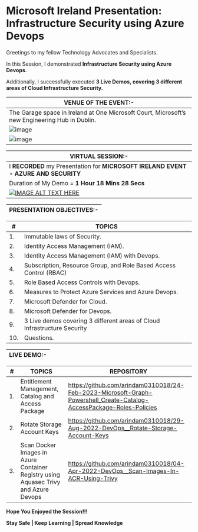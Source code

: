 # Microsoft Ireland Presentation: Infrastructure Security using Azure Devops

Greetings to my fellow Technology Advocates and Specialists.

In this Session, I demonstrated __Infrastructure Security using Azure Devops.__

Additionally, I successfully executed __3 Live Demos, covering 3 different areas of Cloud Infrastructure Security.__

| __VENUE OF THE EVENT:-__ |
| --------- |
| The Garage space in Ireland at One Microsoft Court, Microsoft’s new Engineering Hub in Dublin. |
| ![image](https://user-images.githubusercontent.com/29681063/234447415-2e7932ab-2c99-46e4-beb1-0f0776ce4c59.png) |
| ![image](https://user-images.githubusercontent.com/29681063/234533878-defd59eb-360d-4334-97c0-9c6cfc6af936.png) |

| __VIRTUAL SESSION:-__ |
| --------- |
| I __RECORDED__ my Presentation for __MICROSOFT IRELAND EVENT -  AZURE AND SECURITY__ |
| Duration of My Demo = __1 Hour 18 Mins 28 Secs__ |
| [![IMAGE ALT TEXT HERE](https://img.youtube.com/vi/uekcRlcC1Pw/0.jpg)](https://www.youtube.com/watch?v=uekcRlcC1Pw) |

| __PRESENTATION OBJECTIVES:-__ |
| --------- |

| __#__ | __TOPICS__ |
| --------- | --------- |
| 1. | Immutable laws of Security. |
| 2. | Identity Access Management (IAM). |
| 3. | Identity Access Management (IAM) with Devops. |
| 4. | Subscription, Resource Group, and Role Based Access Control (RBAC) |
| 5. | Role Based Access Controls with Devops. |
| 6. | Measures to Protect Azure Services and Azure Devops. |
| 7. | Microsoft Defender for Cloud. |
| 8. | Microsoft Defender for Devops. |
| 9. | 3 Live demos covering 3 different areas of Cloud Infrastructure Security |
| 10. | Questions. |

| __LIVE DEMO:-__ |
| --------- |

| __#__ | __TOPICS__ | __REPOSITORY__ |
| --------- | --------- | --------- |
| 1. | Entitlement Management, Catalog and Access Package | https://github.com/arindam0310018/24-Feb-2023-Microsoft-Graph-Powershell_Create-Catalog-AccessPackage-Roles-Policies |
| 2. | Rotate Storage Account Keys | https://github.com/arindam0310018/29-Aug-2022-DevOps__Rotate-Storage-Account-Keys |
| 3. | Scan Docker Images in Azure Container Registry using Aquasec Trivy and Azure Devops | https://github.com/arindam0310018/04-Apr-2022-DevOps__Scan-Images-In-ACR-Using-Trivy |


__Hope You Enjoyed the Session!!!__

__Stay Safe | Keep Learning | Spread Knowledge__
